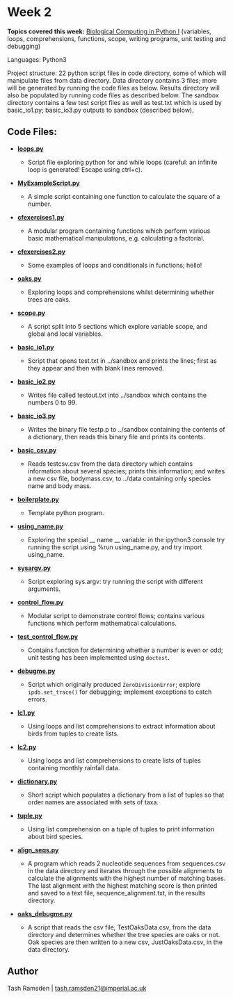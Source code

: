 # Week 2

**Topics covered this week:** [Biological Computing in Python I](https://mhasoba.github.io/TheMulQuaBio/notebooks/05-Python_I.html#) (variables, loops, comprehensions, functions, scope, writing programs, unit testing and debugging)

Languages: Python3

Project structure: 22 python script files in code directory, some of which will manipulate files from data directory. Data directory contains 3 files; more will be generated by running the code files as below. Results directory will also be populated by running code files as described below. The sandbox directory contains a few test script files as well as test.txt which is used by basic_io1.py; basic_io3.py outputs to sandbox (described below).

## Code Files:

* [**loops.py**](code/loops.py)
  * Script file exploring python for and while loops (careful: an infinite loop is generated! Escape using ctrl+c).

* [**MyExampleScript.py**](code/MyExampleScript.py)
  * A simple script containing one function to calculate the square of a number.

* [**cfexercises1.py**](code/cfexercises1.py)
  * A modular program containing functions which perform various basic mathematical manipulations, e.g. calculating a factorial.

* [**cfexercises2.py**](code/cfexercises2.py)
  * Some examples of loops and conditionals in functions; hello!

* [**oaks.py**](code/oaks.py)
  * Exploring loops and comprehensions whilst determining whether trees are oaks.

* [**scope.py**](code/scope.py)
  * A script split into 5 sections which explore variable scope, and global and local variables.

* [**basic_io1.py**](code/basic_io1.py)
  * Script that opens test.txt in ../sandbox and prints the lines; first as they appear and then with blank lines removed.

* [**basic_io2.py**](code/basic_io2.py)
  * Writes file called testout.txt into ../sandbox which contains the numbers 0 to 99.

* [**basic_io3.py**](code/basic_io3.py)
  * Writes the binary file testp.p to ../sandbox containing the contents of a dictionary, then reads this binary file and prints its contents.

* [**basic_csv.py**](code/basic_csv.py)
  * Reads testcsv.csv from the data directory which contains information about several species; prints this information; and writes a new csv file, bodymass.csv, to ../data containing only species name and body mass.

* [**boilerplate.py**](code/boilerplate.py)
  * Template python program.

* [**using_name.py**](code/using_name.py)
  * Exploring the special __ name __ variable: in the ipython3 console try running the script using %run using_name.py, and try import using_name.

* [**sysargv.py**](code/sysargv.py)
  * Script exploring sys.argv: try running the script with different arguments.

* [**control_flow.py**](code/control_flow.py)
  * Modular script to demonstrate control flows; contains various functions which perform mathematical calculations.

* [**test_control_flow.py**](code/test_control_flow.py)
  * Contains function for determining whether a number is even or odd; unit testing has been implemented using `doctest`.

* [**debugme.py**](code/debugme.py)
  * Script which originally produced `ZeroDivisionError`; explore `ipdb.set_trace()` for debugging; implement exceptions to catch errors.

* [**lc1.py**](code/lc1.py)
  * Using loops and list comprehensions to extract information about birds from tuples to create lists.

* [**lc2.py**](code/lc2.py)
  * Using loops and list comprehensions to create lists of tuples containing monthly rainfall data.

* [**dictionary.py**](code/dictionary.py)
  * Short script which populates a dictionary from a list of tuples so that order names are associated with sets of taxa.

* [**tuple.py**](code/tuple.py)
  * Using list comprehension on a tuple of tuples to print information about bird species.

* [**align_seqs.py**](code/align_seqs.py)
  * A program which reads 2 nucleotide sequences from sequences.csv in the data directory and iterates through the possible alignments to calculate the alignments with the highest number of matching bases. The last alignment with the highest matching score is then printed and saved to a text file, sequence_alignment.txt, in the results directory.

* [**oaks_debugme.py**](code/oaks_debugme.py)
  * A script that reads the csv file, TestOaksData.csv, from the data directory and determines whether the tree species are oaks or not. Oak species are then written to a new csv, JustOaksData.csv, in the data directory.

## Author

Tash Ramsden | tash.ramsden21@imperial.ac.uk
